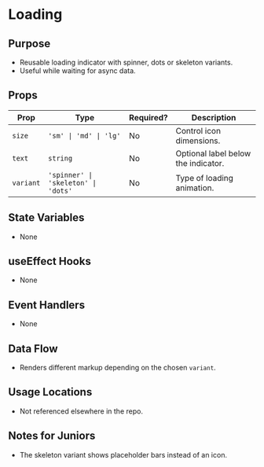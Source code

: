 # Loading

## Purpose
- Reusable loading indicator with spinner, dots or skeleton variants.
- Useful while waiting for async data.

## Props
| Prop | Type | Required? | Description |
| ---- | ---- | --------- | ----------- |
| `size` | `'sm' \| 'md' \| 'lg'` | No | Control icon dimensions. |
| `text` | `string` | No | Optional label below the indicator. |
| `variant` | `'spinner' \| 'skeleton' \| 'dots'` | No | Type of loading animation. |

## State Variables
- None

## useEffect Hooks
- None

## Event Handlers
- None

## Data Flow
- Renders different markup depending on the chosen `variant`.

## Usage Locations
- Not referenced elsewhere in the repo.

## Notes for Juniors
- The skeleton variant shows placeholder bars instead of an icon.
